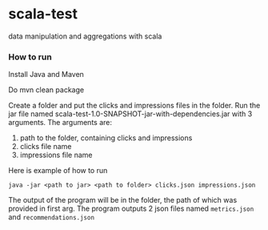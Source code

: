 # scala-test
data manipulation and aggregations with scala

### How to run
Install Java and Maven

Do mvn clean package

Create a folder and put the clicks and impressions files in the folder.
Run the jar file named scala-test-1.0-SNAPSHOT-jar-with-dependencies.jar
with 3 arguments.
The arguments are: 
1. path to the folder, containing clicks and impressions
2. clicks file name
3. impressions file name

Here is example of how to run

`java -jar <path to jar> <path to folder> clicks.json impressions.json`

The output of the program will be in the folder, the path of which was provided in first arg.
The program outputs 2 json files named `metrics.json` and `recommendations.json`
